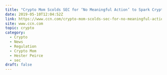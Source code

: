 ```yaml
---
title: "Crypto Mom Scolds SEC for ‘No Meaningful Action’ to Spark Crypto Industry"
date: 2019-05-10T12:04:52Z
link: https://www.ccn.com/crypto-mom-scolds-sec-for-no-meaningful-action-to-spark-crypto-industry?utm_medium=RSS&utm_source=hune
site: www.ccn.com
topic: crypto
category:
  - Crypto
  - News
  - Regulation
  - Crypto Mom
  - Hester Peirce
  - sec
draft: false
---
```

